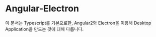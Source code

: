 # Angular-Electron

이 문서는 Typescript를 기본으로한, Angular2와 Electron을 이용해 Desktop Application을 만드는 것에 대해 다룹니다.

